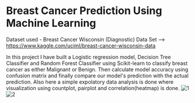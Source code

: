 # Breast Cancer Prediction Using Machine Learning
Dataset used - Breast Cancer Wisconsin (Diagnostic) Data Set --> https://www.kaggle.com/uciml/breast-cancer-wisconsin-data

In this project I have built a Logistic regression model, Decision Tree Classifier and Random Forest Classifier using Scikit-learn to classify breast cancer as either Malignant or Benign. Then calculate model accuracy using confusion matrix and finally compare our model's prediction with the actual prediction. Also here a simple expolatory data analysis is done where visualization using countplot, pairplot and correlation(heatmap) is done. ![1](https://user-images.githubusercontent.com/82528894/144289237-ad7682c8-b309-4503-933b-1dbe8bd99b71.JPG)
![2](https://user-images.githubusercontent.com/82528894/144289240-9ab872e3-5135-4e49-9f50-b0c33dddbd06.JPG)
